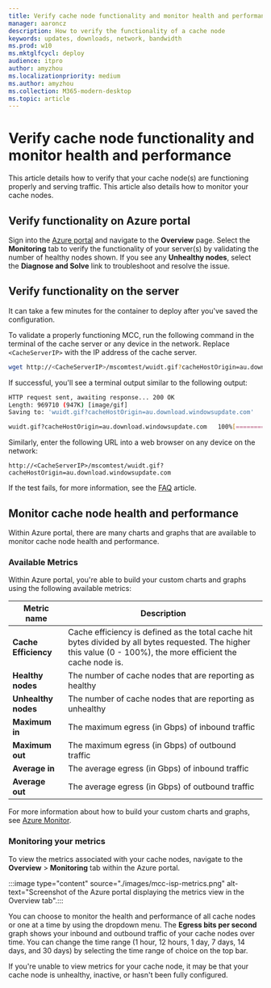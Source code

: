 ```yaml
---
title: Verify cache node functionality and monitor health and performance
manager: aaroncz
description: How to verify the functionality of a cache node
keywords: updates, downloads, network, bandwidth
ms.prod: w10
ms.mktglfcycl: deploy
audience: itpro
author: amyzhou
ms.localizationpriority: medium
ms.author: amyzhou
ms.collection: M365-modern-desktop
ms.topic: article
---
```


# Verify cache node functionality and monitor health and performance

This article details how to verify that your cache node(s) are functioning properly and serving traffic. This article also details how to monitor your cache nodes. 

## Verify functionality on Azure portal

Sign into the [Azure portal](https://www.portal.azure.com) and navigate to the **Overview** page. Select the **Monitoring** tab to verify the functionality of your server(s) by validating the number of healthy nodes shown. If you see any **Unhealthy nodes**, select the **Diagnose and Solve** link to troubleshoot and resolve the issue.

## Verify functionality on the server

It can take a few minutes for the container to deploy after you've saved the configuration.

To validate a properly functioning MCC, run the following command in the terminal of the cache server or any device in the network. Replace `<CacheServerIP>` with the IP address of the cache server.

```bash
wget http://<CacheServerIP>/mscomtest/wuidt.gif?cacheHostOrigin=au.download.windowsupdate.com
```

If successful, you'll see a terminal output similar to the following output:

```bash
HTTP request sent, awaiting response... 200 OK
Length: 969710 (947K) [image/gif]
Saving to: 'wuidt.gif?cacheHostOrigin=au.download.windowsupdate.com'

wuidt.gif?cacheHostOrigin=au.download.windowsupdate.com   100%[========================]
```

Similarly, enter the following URL into a web browser on any device on the network:

```http
http://<CacheServerIP>/mscomtest/wuidt.gif?cacheHostOrigin=au.download.windowsupdate.com
```

If the test fails, for more information, see the [FAQ](mcc-isp-faq.yml) article.

## Monitor cache node health and performance

Within Azure portal, there are many charts and graphs that are available to monitor cache node health and performance.

### Available Metrics

Within Azure portal, you're able to build your custom charts and graphs using the following available metrics:

| Metric name | Description |
|---|---|  
| **Cache Efficiency** |  Cache efficiency is defined as the total cache hit bytes divided by all bytes requested. The higher this value (0 - 100%), the more efficient the cache node is. |
| **Healthy nodes** |  The number of cache nodes that are reporting as healthy|
| **Unhealthy nodes**| The number of cache nodes that are reporting as unhealthy|
| **Maximum in**| The maximum egress (in Gbps) of inbound traffic|
| **Maximum out**| The maximum egress (in Gbps) of outbound traffic|
|  **Average in**|  The average egress (in Gbps) of inbound traffic|
| **Average out**| The average egress (in Gbps) of outbound traffic|

For more information about how to build your custom charts and graphs, see [Azure Monitor](/azure/azure-monitor/essentials/data-platform-metrics).

### Monitoring your metrics

To view the metrics associated with your cache nodes, navigate to the **Overview** > **Monitoring** tab within the Azure portal.

:::image type="content" source="./images/mcc-isp-metrics.png" alt-text="Screenshot of the Azure portal displaying the metrics view in the Overview tab".:::

You can choose to monitor the health and performance of all cache nodes or one at a time by using the dropdown menu. The **Egress bits per second** graph shows your inbound and outbound traffic of your cache nodes over time. You can change the time range (1 hour, 12 hours, 1 day, 7 days, 14 days, and 30 days) by selecting the time range of choice on the top bar.

If you're unable to view metrics for your cache node, it may be that your cache node is unhealthy, inactive, or hasn't been fully configured.
